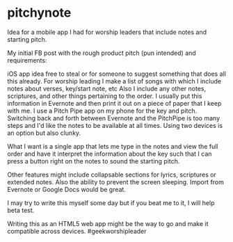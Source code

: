 pitchynote
==========

Idea for a mobile app I had for worship leaders that include notes and starting pitch.

My initial FB post with the rough product pitch (pun intended) and requirements:

iOS app idea free to steal or for someone to suggest something that does all this already.
For worship leading I make a list of songs with which I include notes about verses, key/start note, etc
Also I include any other notes, scriptures, and other things pertaining to the order.
I usually put this information in Evernote and then print it out on a piece of paper that I keep with me.
I use a Pitch Pipe app on my phone for the key and pitch. Switching back and forth between Evernote and the PitchPipe is too many steps and I'd like the notes to be available at all times.
Using two devices is an option but also clunky.

What I want is a single app that lets me type in the notes and view the full order and have it interpret the information about the key such that I can press a button right on the notes to sound the starting pitch.

Other features might include collapsable sections for lyrics, scriptures or extended notes.
Also the ability to prevent the screen sleeping.
Import from Evernote or Google Docs would be great.

I may try to write this myself some day but if you beat me to it, I will help beta test.

Writing this as an HTML5 web app might be the way to go and make it compatible across devices.
\#geekworshipleader
